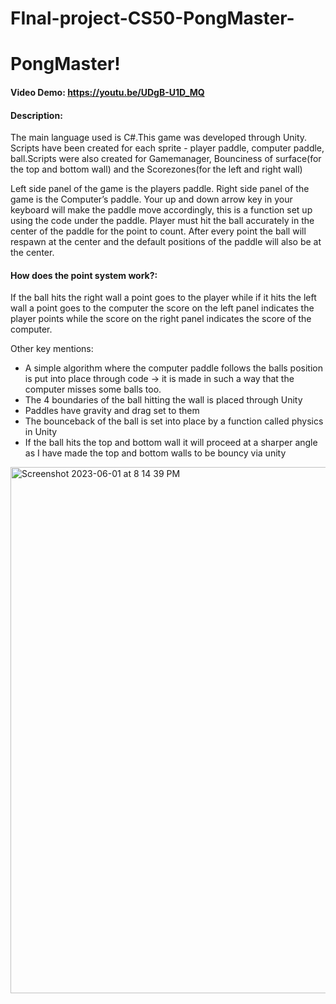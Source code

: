 # FInal-project-CS50-PongMaster-
# PongMaster!
#### Video Demo:  <https://youtu.be/UDgB-U1D_MQ>
#### Description: 

The main language used is C#.This game was developed through Unity. Scripts have been created for each sprite - player paddle, computer paddle, ball.Scripts were also created for Gamemanager, Bounciness of surface(for the top and bottom wall) and the Scorezones(for the left and right wall)

Left side panel of the game is the players paddle. Right side panel of the game is the Computer’s paddle. 
Your up and down arrow key in your keyboard will make the paddle move accordingly, this is a function set up using the code under the paddle. Player must hit the ball accurately in the center of the paddle for the point to count. After every point the ball will respawn at the center and the default positions of the paddle will also be at the center.

#### How does the point system work?:
If the ball hits the right wall a point goes to the player while if it hits the left wall a point goes to the computer
the score on the left panel indicates the player points while the score on the right panel indicates the score of the computer.

Other key mentions:

* A simple algorithm where the computer paddle follows the balls position is put into place through code -> it is made in such a way that the computer misses some balls too. 
* The 4 boundaries of the ball hitting the wall is placed through Unity 
* Paddles have gravity and drag set to them 
* The bounceback of the ball is set into place by a function called physics in Unity 
* If the ball hits the top and bottom wall it will proceed at a sharper angle as I have made the top and bottom walls to be bouncy via unity 


<img width="842" alt="Screenshot 2023-06-01 at 8 14 39 PM" src="https://github.com/Sampriti05/FInal-project-CS50-PongMaster-/assets/101947657/9deb220d-8756-4b67-8a49-45d0ce41c92d">
